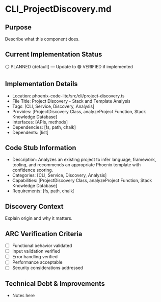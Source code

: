 # CLI_ProjectDiscovery.md

## Purpose
Describe what this component does.

## Current Implementation Status
⚪ PLANNED (default) — Update to 🟢 VERIFIED if implemented

## Implementation Details
- Location: phoenix-code-lite/src/cli/project-discovery.ts
- File Title: Project Discovery - Stack and Template Analysis
- Tags: [CLI, Service, Discovery, Analysis]
- Provides: [ProjectDiscovery Class, analyzeProject Function, Stack Knowledge Database]
- Interfaces: [APIs, methods]
- Dependencies: [fs, path, chalk]
- Dependents: [list]

## Code Stub Information
- Description: Analyzes an existing project to infer language, framework, tooling, and recommends an appropriate Phoenix template with confidence scoring.
- Categories: [CLI, Service, Discovery, Analysis]
- Capabilities: [ProjectDiscovery Class, analyzeProject Function, Stack Knowledge Database]
- Requirements: [fs, path, chalk]

## Discovery Context
Explain origin and why it matters.

## ARC Verification Criteria
- [ ] Functional behavior validated
- [ ] Input validation verified
- [ ] Error handling verified
- [ ] Performance acceptable
- [ ] Security considerations addressed

## Technical Debt & Improvements
- Notes here

